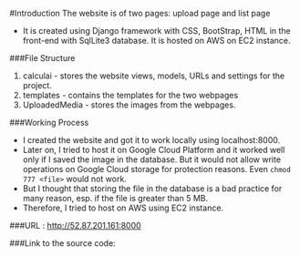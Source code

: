 #Introduction
The website is of two pages: upload page and list page
 - It is created using Django framework with CSS, BootStrap, HTML in the front-end with SqlLite3 database. It is hosted on AWS on EC2 instance.
 
 ###File Structure
 1. calculai - stores the website views, models, URLs and settings for the project.
 2. templates - contains the templates for the two webpages
 3. UploadedMedia - stores the images from the webpages. 
 
 ###Working Process
 - I created the website and got it to work locally using localhost:8000.
 - Later on, I tried to host it on Google Cloud Platform and it worked well only if I saved the image in the database. But it would not allow write operations on Google Cloud storage for protection reasons. Even `chmod 777 <file>` would not work. 
 - But I thought that storing the file in the database is a bad practice for many reason, esp. if the file is greater than 5 MB. 
 - Therefore, I tried to host on AWS using EC2 instance.
 
 ###URL : http://52.87.201.161:8000
 
###Link to the source code: 
